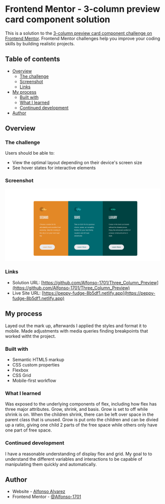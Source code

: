 # Frontend Mentor - 3-column preview card component solution

This is a solution to the [3-column preview card component challenge on Frontend Mentor](https://www.frontendmentor.io/challenges/3column-preview-card-component-pH92eAR2-). Frontend Mentor challenges help you improve your coding skills by building realistic projects. 

## Table of contents

- [Overview](#overview)
  - [The challenge](#the-challenge)
  - [Screenshot](#screenshot)
  - [Links](#links)
- [My process](#my-process)
  - [Built with](#built-with)
  - [What I learned](#what-i-learned)
  - [Continued development](#continued-development)
- [Author](#author)

## Overview

### The challenge

Users should be able to:

- View the optimal layout depending on their device's screen size
- See hover states for interactive elements

### Screenshot

![Screenshot](Screenshot_columns.png)


### Links

- Solution URL: [https://github.com/Alfonso-1701/Three_Column_Preview](https://github.com/Alfonso-1701/Three_Column_Preview)
- Live Site URL: [https://peppy-fudge-8b5df1.netlify.app](https://peppy-fudge-8b5df1.netlify.app)

## My process

Layed out the mark up, afterwards I applied the styles and format it to mobile. Made adjustments with media queries finding breakpoints that worked witht the project. 

### Built with

- Semantic HTML5 markup
- CSS custom properties
- Flexbox
- CSS Grid
- Mobile-first workflow

### What I learned

Was exposed to the underlying components of flex, including how flex has three major attributes. Grow, shrink, and basis. Grow is set to off while shrink is on. When the children shrink, there can be left over space in the parent class that is unused. Grow is put onto the children and can be divied up a ratio, giving one child 2 parts of the free space while others only have one part of free space. 

### Continued development

I have a reasonable understanding of display flex and grid. My goal to to understand the different variables and interactions to be capable of manipulating them quickly and automatically.


## Author

- Website - [Alfonso Alvarez](https://www.linkedin.com/in/alfonso-alvarez-4223b628b/)
- Frontend Mentor - [@Alfonso-1701](https://www.frontendmentor.io/profile/Alfonso-1701)


